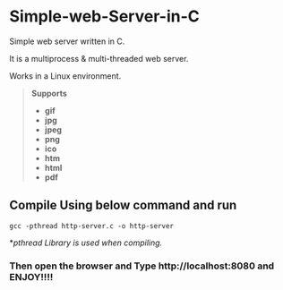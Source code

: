 
# Simple-web-Server-in-C
Simple web server written in C.

It is a multiprocess & multi-threaded web server.

Works in a Linux environment.


>**Supports**
>- **gif**
>- **jpg**
>- **jpeg**
>- **png**
>- **ico**
>- **htm**
>- **html**
>- **pdf**
       

## Compile Using below command and run
	gcc -pthread http-server.c -o http-server

**pthread Library is used when compiling.*

### Then open the browser and Type http://localhost:8080 and ENJOY!!!!
